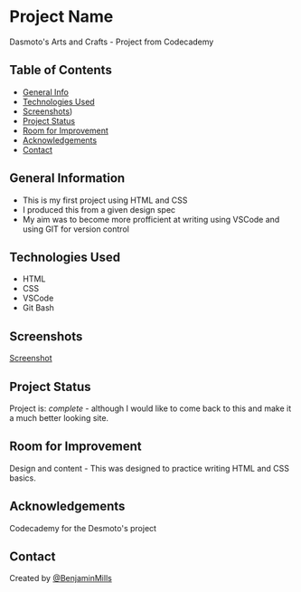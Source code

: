 # Project Name
Dasmoto's Arts and Crafts - Project from Codecademy

## Table of Contents
* [General Info](#general-information)
* [Technologies Used](#technologies-used)
* [Screenshots](#screenshots))
* [Project Status](#project-status)
* [Room for Improvement](#room-for-improvement)
* [Acknowledgements](#acknowledgements)
* [Contact](#contact)
<!-- * [License](#license) -->


## General Information
+ This is my first project using HTML and CSS
+ I produced this from a given design spec
+ My aim was to become more profficient at writing using VSCode and using GIT for version control

## Technologies Used
+ HTML
+ CSS
+ VSCode
+ Git Bash

## Screenshots
[Screenshot](/pics/example.jpg)
<!-- If you have screenshots you'd like to share, include them here. -->

## Project Status
Project is: _complete_ - although I would like to come back to this and make it a much better looking site.   

## Room for Improvement
Design and content - This was designed to practice writing HTML and CSS basics.

## Acknowledgements
Codecademy for the Desmoto's project

## Contact
Created by [@BenjaminMills](https://github.com/BenjaminMills)


<!-- Optional -->
<!-- ## License -->
<!-- This project is open source and available under the [... License](). -->

<!-- You don't have to include all sections - just the one's relevant to your project -->
